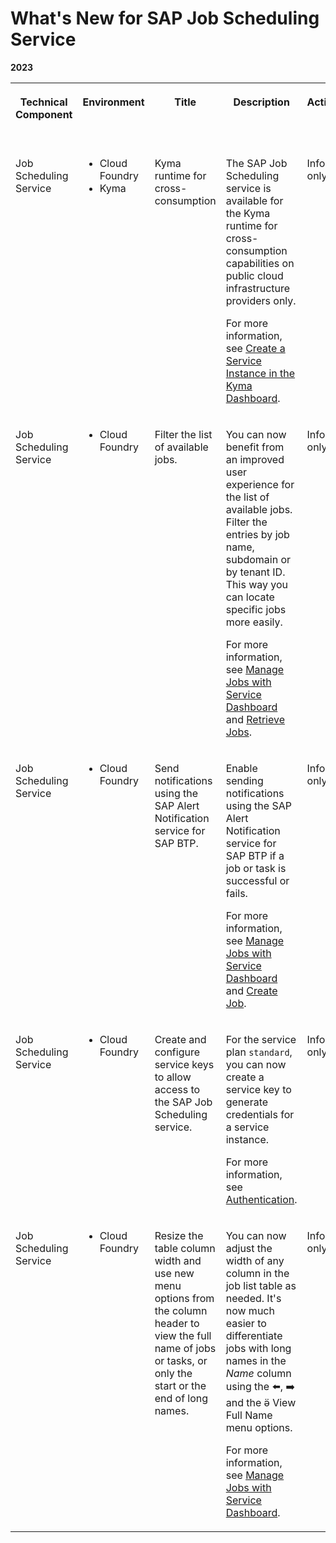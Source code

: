 <!-- loio35dd2f8d1060419f896169b928dc590f -->

<link rel="stylesheet" type="text/css" href="../css/sap-icons.css"/>

# What's New for SAP Job Scheduling Service 





**2023**


<table>
<tr>
<th valign="top">

Technical Component



</th>
<th valign="top">

Environment



</th>
<th valign="top">

Title



</th>
<th valign="top">

Description



</th>
<th valign="top">

Action



</th>
<th valign="top">

Lifecycle



</th>
<th valign="top">

Type



</th>
<th valign="top">

Line of Business



</th>
<th valign="top">

Modular Business Process



</th>
<th valign="top">

Product



</th>
<th valign="top">

Latest Revision



</th>
<th valign="top">

Available as of



</th>
</tr>
<tr>
<td valign="top">

Job Scheduling Service



</td>
<td valign="top">

-   Cloud Foundry
-   Kyma



</td>
<td valign="top">

Kyma runtime for cross-consumption



</td>
<td valign="top">

The SAP Job Scheduling service is available for the Kyma runtime for cross-consumption capabilities on public cloud infrastructure providers only.

For more information, see [Create a Service Instance in the Kyma Dashboard](../create-a-service-instance-in-the-kyma-dashboard-224a49a.md).



</td>
<td valign="top">

Info only



</td>
<td valign="top">



</td>
<td valign="top">

New



</td>
<td valign="top">

Technology



</td>
<td valign="top">

Not applicable



</td>
<td valign="top">

 



</td>
<td valign="top">



</td>
<td valign="top">

2023-08-24



</td>
</tr>
<tr>
<td valign="top">

Job Scheduling Service



</td>
<td valign="top">

-   Cloud Foundry



</td>
<td valign="top">

Filter the list of available jobs.



</td>
<td valign="top">

You can now benefit from an improved user experience for the list of available jobs. Filter the entries by job name, subdomain or by tenant ID. This way you can locate specific jobs more easily.

For more information, see [Manage Jobs with Service Dashboard](../40---Using-JOB-SCHDULR-TITLE/manage-jobs-with-service-dashboard-132fd06.md) and [Retrieve Jobs](../40---Using-JOB-SCHDULR-TITLE/retrieve-jobs-b4d3719.md).



</td>
<td valign="top">

Info only



</td>
<td valign="top">



</td>
<td valign="top">

New



</td>
<td valign="top">

Technology



</td>
<td valign="top">

Not applicable



</td>
<td valign="top">

 



</td>
<td valign="top">



</td>
<td valign="top">

2023-07-13



</td>
</tr>
<tr>
<td valign="top">

Job Scheduling Service



</td>
<td valign="top">

-   Cloud Foundry



</td>
<td valign="top">

Send notifications using the SAP Alert Notification service for SAP BTP.



</td>
<td valign="top">

Enable sending notifications using the SAP Alert Notification service for SAP BTP if a job or task is successful or fails.

For more information, see [Manage Jobs with Service Dashboard](../40---Using-JOB-SCHDULR-TITLE/manage-jobs-with-service-dashboard-132fd06.md) and [Create Job](../40---Using-JOB-SCHDULR-TITLE/create-job-2c1ecb6.md).



</td>
<td valign="top">

Info only



</td>
<td valign="top">



</td>
<td valign="top">

New



</td>
<td valign="top">

Technology



</td>
<td valign="top">

Not applicable



</td>
<td valign="top">

 



</td>
<td valign="top">



</td>
<td valign="top">

2023-05-18



</td>
</tr>
<tr>
<td valign="top">

Job Scheduling Service



</td>
<td valign="top">

-   Cloud Foundry



</td>
<td valign="top">

Create and configure service keys to allow access to the SAP Job Scheduling service.



</td>
<td valign="top">

For the service plan `standard`, you can now create a service key to generate credentials for a service instance.

For more information, see [Authentication](../40---Using-JOB-SCHDULR-TITLE/authentication-5dca60b.md).



</td>
<td valign="top">

Info only



</td>
<td valign="top">



</td>
<td valign="top">

New



</td>
<td valign="top">

Technology



</td>
<td valign="top">

Not applicable



</td>
<td valign="top">

 



</td>
<td valign="top">



</td>
<td valign="top">

2023-05-18



</td>
</tr>
<tr>
<td valign="top">

Job Scheduling Service



</td>
<td valign="top">

-   Cloud Foundry



</td>
<td valign="top">

Resize the table column width and use new menu options from the column header to view the full name of jobs or tasks, or only the start or the end of long names.



</td>
<td valign="top">

You can now adjust the width of any column in the job list table as needed. It's now much easier to differentiate jobs with long names in the *Name* column using the :arrow_left:, :arrow_right: and the <span class="SAP-icons"></span> View Full Name menu options.

For more information, see [Manage Jobs with Service Dashboard](../40---Using-JOB-SCHDULR-TITLE/manage-jobs-with-service-dashboard-132fd06.md).



</td>
<td valign="top">

Info only



</td>
<td valign="top">



</td>
<td valign="top">

New



</td>
<td valign="top">

Technology



</td>
<td valign="top">

Not applicable



</td>
<td valign="top">

 



</td>
<td valign="top">



</td>
<td valign="top">

2023-02-09



</td>
</tr>
</table>

